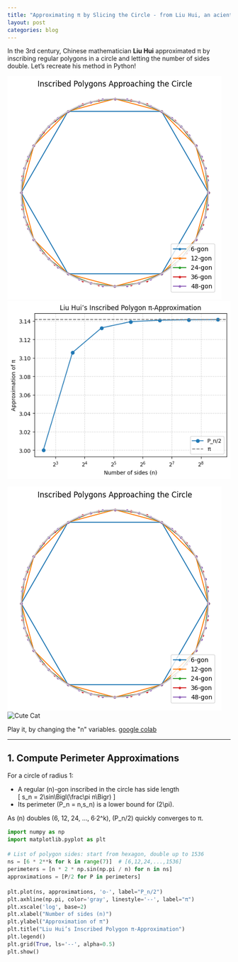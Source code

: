 ```yaml
---
title: "Approximating π by Slicing the Circle - from Liu Hui, an acient Chinese mathmaticians"
layout: post
categories: blog
---
```


In the 3rd century, Chinese mathematician **Liu Hui** approximated π by inscribing regular polygons in a circle and letting the number of sides double. Let’s recreate his method in Python!

![Liu Hui polygon approximation – step 1](/assets/images/LiuHui_pi1.png)
![Liu Hui polygon approximation – step 2](/assets/images/LiuHui_pi2.png)

![Cute Cat](./Liuhui_pi1.png)
![Cute Cat](/LiuHui_pi2.png)

Play it, by changing the "n" variables.  [google colab](https://colab.research.google.com/drive/1Y7UxuLUH5x6t0dam55hmH56Ai_K78Lxy?usp=sharing)


---

## 1. Compute Perimeter Approximations

For a circle of radius 1:
- A regular \(n\)-gon inscribed in the circle has side length  
  \[
    s_n = 2\sin\Bigl(\frac\pi n\Bigr)
  \]
- Its perimeter \(P_n = n\,s_n\) is a lower bound for \(2\pi\).

As \(n\) doubles (6, 12, 24, …, 6·2^k), \(P_n/2\) quickly converges to π.

```python
import numpy as np
import matplotlib.pyplot as plt

# List of polygon sides: start from hexagon, double up to 1536
ns = [6 * 2**k for k in range(7)]  # [6,12,24,...,1536]
perimeters = [n * 2 * np.sin(np.pi / n) for n in ns]
approximations = [P/2 for P in perimeters]

plt.plot(ns, approximations, 'o-', label="P_n/2")
plt.axhline(np.pi, color='gray', linestyle='--', label="π")
plt.xscale('log', base=2)
plt.xlabel("Number of sides (n)")
plt.ylabel("Approximation of π")
plt.title("Liu Hui’s Inscribed Polygon π-Approximation")
plt.legend()
plt.grid(True, ls='--', alpha=0.5)
plt.show()
